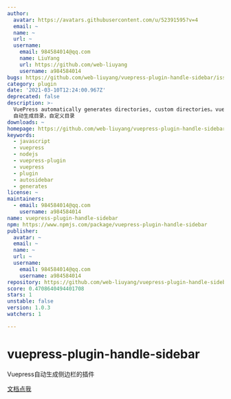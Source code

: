 ```yaml
---
author:
  avatar: https://avatars.githubusercontent.com/u/52391595?v=4
  email: ~
  name: ~
  url: ~
  username:
    email: 984584014@qq.com
    name: LiuYang
    url: https://github.com/web-liuyang
    username: a984584014
bugs: https://github.com/web-liuyang/vuepress-plugin-handle-sidebar/issues
category: plugin
date: '2021-03-10T12:24:00.967Z'
deprecated: false
description: >-
  VuePress automatically generates directories, custom directories。vuepress
  自动生成目录，自定义目录
downloads: ~
homepage: https://github.com/web-liuyang/vuepress-plugin-handle-sidebar#readme
keywords:
  - javascript
  - vuepress
  - nodejs
  - vuepress-plugin
  - vuepress
  - plugin
  - autosidebar
  - generates
license: ~
maintainers:
  - email: 984584014@qq.com
    username: a984584014
name: vuepress-plugin-handle-sidebar
npm: https://www.npmjs.com/package/vuepress-plugin-handle-sidebar
publisher:
  avatar: ~
  email: ~
  name: ~
  url: ~
  username:
    email: 984584014@qq.com
    username: a984584014
repository: https://github.com/web-liuyang/vuepress-plugin-handle-sidebar
score: 0.4708640494401708
stars: 1
unstable: false
version: 1.0.3
watchers: 1

---
```


# vuepress-plugin-handle-sidebar

Vuepress自动生成侧边栏的插件

[文档点我](https://webliuyang.com/vue/vuepress/)

